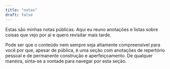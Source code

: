 ```yaml
---
title: "notas"
draft: false
---
```

Estas são minhas notas públicas. Aqui eu reuno anotações e listas sobre coisas que vejo por aí e quero revisitar mais tarde.

Pode ser que o conteúdo nem sempre seja altamente compreensível para você por que, apesar de pública, é uma seção com anotações de repertório pessoal e de permanente construção e aperfeiçoamento. De qualquer maneira, sinta-se a vontade para navegar por esta seção.
